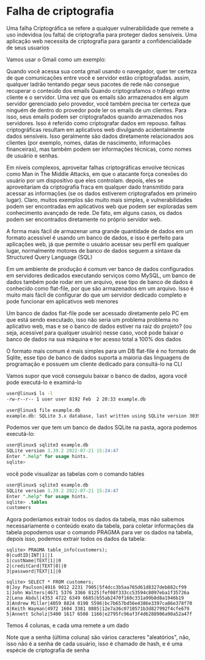 # Falha de criptografia

Uma falha Criptográfica se refere a qualquer vulnerabilidade que remete a uso indevidoa (ou falta) de criptografia para proteger dados sensíveis. Uma aplicação web necessita de criptografia para garantir a confidencialidade de seus usuarios

Vamos usar o Gmail como um exemplo:

Quando você acessa sua conta gmail usando o navegador, quer ter certeza de que comunicações entre você e servidor estão criptografadas. assim, qualquer ladrão tentando pegar seus pacotes de rede não consegue recuperar o conteúdo dos emails Quando criptografamos o tráfego entre cliente e o servidor. Uma vez que os emails são armazenados em algum servidor gerenciado pelo provedor, você também precisa ter certeza que ninguém de dentro do provedor pode ler os emails de um clientes. Para isso, seus emails podem ser criptografados quando armazenados nos servidores. Isso é referido como criptografar dados em repouso. falhas criptográficas resultam em aplicativos web divulgando acidentalmente dados sensíveis. Isso geralmente são dados diretamente relacionados aos clientes (por exemplo, nomes, datas de nascimento, informações financeiras), mas também podem ser informações técnicas, como nomes de usuário e senhas.

Em níveis complexos, aproveitar falhas criptográficas envolve técnicas como Man in The Middle Attacks, em que o atacante força conexões do usuário por um dispositivo que eles controlam. depois, eles se aproveitariam da criptografia fraca em qualquer dado transmitido para acessar as informações (se os dados estiverem criptografados em primeiro lugar). Claro, muitos exemplos são muito mais simples, e vulnerabilidades podem ser encontradas em aplicativos web que podem ser exploradas sem conhecimento avançado de rede. De fato, em alguns casos, os dados podem ser encontrados diretamente no próprio servidor web.

A forma mais fácil de armazenar uma grande quantidade de dados em um formato acessível é usando um banco de dados, e isso é perfeito para aplicações web, já que permite o usuário acessar seu perfil em qualquer lugar, normalmente motores de banco de dados seguem a sintaxe da Structured Query Language (SQL)

Em um ambiente de produção é comum ver banco de dados configurados em servidores dedicados  executando serviços como MySQL, um banco de dados também pode rodar em um arquivo, esse tipo de banco de dados é conhecido como flat-file, por que são armazenados em um arquivo. Isso é muito mais fácil de configurar do que um servidor dedicado completo e pode funcionar em aplicativos web menores

Um banco de dados flat-file pode ser acessado diretamente pelo PC em que está sendo executado, isso não seria um problema  problema no aplicativo web, mas e se o banco de dados estiver na raiz do projeto? (ou seja, acessivel para qualquer usuário) nesse caso, você pode baixar o banco de dados na sua máquina e ter acesso total a 100% dos dados

O formato mais comum é mais simples para um DB flat-file é no formato de Sqlite, esse tipo de banco de dados suporta a maioria das linguagens de programação e possuem um cliente dedicado para consultá-lo na CLI

Vamos supor que você conseguiu baixar o banco de dados, agora você pode executá-lo e examiná-lo
```bash
user@linux$ ls -l 
-rw-r--r-- 1 user user 8192 Feb  2 20:33 example.db

user@linux$ file example.db 
example.db: SQLite 3.x database, last written using SQLite version 3039002, file counter 1, database pages 2, cookie 0x1, schema 4, UTF-8, version-valid-for 1
```

Podemos ver que tem um banco de dados SQLite na pasta, agora podemos executá-lo:

```sql
user@linux$ sqlite3 example.db                     
SQLite version 3.39.2 2022-07-21 15:24:47
Enter ".help" for usage hints.
sqlite> 
```

você pode visualizar as tabelas com o comando tables
```sql
user@linux$ sqlite3 example.db                     
SQLite version 3.39.2 2022-07-21 15:24:47
Enter ".help" for usage hints.
sqlite> .tables
customers
```

Agora poderíamos extrair todos os dados da tabela, mas não sabemos necessariamente o conteúdo exato da tabela, para coletar informações da tabela popodemos usar o comando PRAGMA para ver os dados na tabela, depois isso, podemos extrair todos os dados da tabela:

```
sqlite> PRAGMA table_info(customers);
0|cudtID|INT|1||1
1|custName|TEXT|1||0
2|creditCard|TEXT|0||0
3|password|TEXT|1||0

sqlite> SELECT * FROM customers;
0|Joy Paulson|4916 9012 2231 7905|5f4dcc3b5aa765d61d8327deb882cf99
1|John Walters|4671 5376 3366 8125|fef08f333cc53594c8097eba1f35726a
2|Lena Abdul|4353 4722 6349 6685|b55ab2470f160c331a99b8d8a1946b19
3|Andrew Miller|4059 8824 0198 5596|bc7b657bd56e4386e3397ca86e378f70
4|Keith Wayman|4972 1604 3381 8885|12e7a36c0710571b3d827992f4cfe679
5|Annett Scholz|5400 1617 6508 1166|e2795fc96af3f4d6288906a90a52a47f
```

Temos 4 colunas, e cada uma remete a um dado

Note que a senha (última coluna) são vários caracteres "aleatórios", não, isso não é a senha de cada usuário, isso é chamado de hash, e é uma espécie de criptografia de senha

